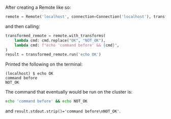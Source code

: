 After creating a Remote like so:

```python
remote = Remote('localhost', connection=Connection('localhost'), transforms=())
```

and then calling:

```python
transformed_remote = remote.with_transforms(
    lambda cmd: cmd.replace("OK", "NOT_OK"),
    lambda cmd: f"echo 'command before' && {cmd}",
)
result = transformed_remote.run('echo OK')
```

Printed the following on the terminal:

```console
(localhost) $ echo OK
command before
NOT_OK

```

The command that eventually would be run on the cluster is:

```bash
echo 'command before' && echo NOT_OK
```

and `result.stdout.strip()='command before\nNOT_OK'`.
